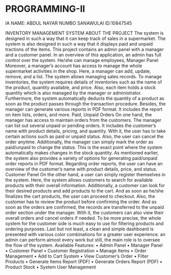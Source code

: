 # PROGRAMMING-II
IA
NAME: ABDUL NAYAR NUMBO SANAWULAI
ID:10847545

INVENTORY MANAGEMENT SYSTEM 
ABOUT THE PROJECT
The system is designed in such a way that it can keep track of sales in a supermarket. The system is also designed in such a way that it displays paid and unpaid tractions of the items. This project contains an admin panel with a manager and a customer panel. In an overview of this application, an admin has full control over the system. He/she can manage employees, Manager Panel
Moreover, a manager’s account has access to manage the whole supermarket activities in the shop. Here, a manager can add, update, remove, and a list. The system allows managing sales records. To manage inventories, the system requires details of inventories such as the name of the product, quantity available, and price. Also, each item holds a stock quantity which is also managed by the manager or administrator. Furthermore, the system automatically deducts the quantity of a product as soon as the product passes through the transaction procedure. Besides, the manager can generate various reports in PDF format. It includes the report on item lists, orders, and more.
Paid, Unpaid Orders
On one hand, the manager has access to maintain orders from the customers. The manager can list out several unpaid or pending orders. It includes the customer’s name with product details, pricing, and quantity. With it, the user has to take certain actions such as paid or unpaid status. Also, the user can cancel the order anytime. Additionally, the manager can simply mark the order as paid/unpaid to change the status. This is the exact point where the system automatically makes changes in the stock quantity. As mentioned earlier, the system also provides a variety of options for generating paid/unpaid order reports in PDF format. Regarding order reports, the user can have an overview of the customer’s name with product details, price, and status.
Customer Panel
On the other hand, a user can simply register themselves in the system. Here, the system allows customers to search for available products with their overall information. Additionally, a customer can look for their desired products and add products to the cart. And as soon as he/she finalizes the cart products, the user can proceed to checkout. Also, the customer has to review the product before confirming the order. And as soon as the orders are confirmed, the records are transferred to the unpaid order section under the manager. With it, the customers can also view their overall orders and cancel orders if needed. To be more precise, the whole system for the customer side is much easy to use for filtering products and ordering purposes.
Last but not least, a clean and simple dashboard is presented with various color combinations for a greater user experience. an admin can perform almost every work but still, the main role is to oversee the flow of the system. 
Available Features:
•	Admin Panel
•	Manager Panel
•	Customer Panel
•	Customer Registration
•	Manage Items
•	Order Management
•	Add to Cart System
•	View Customer’s Order
•	Filter Products
•	Generate Items Report (PDF)
•	Generate Orders Report (PDF)
•	Product Stock
•	System User Management

